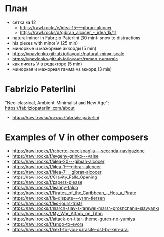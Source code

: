 # План

- сетка на 12
  - https://rawl.rocks/e/idea-15---gibran-alcocer
  - https://rawl.rocks/d/gibran_alcocer_-_idea_15/11
- natural minor in Fabrizio Paterlini (30 min): snow to distractions
- his pieces with minor V (25 min)
- минорные и мажорные аккорды (5 min)
- https://vpavlenko.github.io/layouts/natural-minor-scale
- https://vpavlenko.github.io/layouts/roman-numerals
- как писать V в редакторе (5 min)
- минорная и мажорная гамма vs аккорд (3 min)



# Fabrizio Paterlini

"Neo-classical, Ambient, Minimalist and New Age": https://fabriziopaterlini.com/about

- https://rawl.rocks/corpus/fabrizio_paterlini


# Examples of V in other composers

- https://rawl.rocks/f/roberto-cacciapaglia---seconda-navigazione
- https://rawl.rocks/f/evgeny-grinko---valse
- https://rawl.rocks/f/idea-20---gibran-alcocer
- https://rawl.rocks/f/idea-1---gibran-alcocer
- https://rawl.rocks/f/idea-7---gibran-alcocer
- https://rawl.rocks/f/Gravity_Falls_Opening
- https://rawl.rocks/f/papers-please
- https://rawl.rocks/f/jeanny-falco
- https://rawl.rocks/f/Pirates_of_the_Caribbean_-_Hes_a_Pirate
- https://rawl.rocks/f/la-dispute---yann-tiersen
- https://rawl.rocks/f/les-jours-triste
- https://rawl.rocks/f/march-slav-s-farewel-marsh-proshchanie-slavyanki
- https://rawl.rocks/f/My_War_Attack_on_Titan
- https://rawl.rocks/f/attack-on-titan-theme-guren-no-yumiya
- https://rawl.rocks/f/tango-to-evora
- https://rawl.rocks/f/next-to-you-parasite-ost-by-ken-arai

